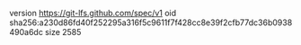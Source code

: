 version https://git-lfs.github.com/spec/v1
oid sha256:a230d86fd40f252295a316f5c9611f7f428cc8e39f2cfb77dc36b0938490a6dc
size 2585
